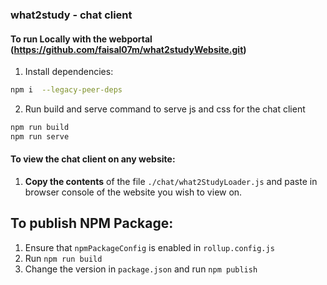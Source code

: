### what2study - chat client

#### To run Locally with the webportal (https://github.com/faisal07m/what2studyWebsite.git)
1. Install dependencies:

```bash
npm i  --legacy-peer-deps
```

2. Run build and serve command to serve js and css for the chat client
```bash
npm run build
npm run serve
``` 

#### To view the chat client on any website:

1. **Copy the contents** of the file `./chat/what2StudyLoader.js` and paste in browser console of the website you wish to view on.

## To publish NPM Package:

1. Ensure that `npmPackageConfig` is enabled in `rollup.config.js`
1. Run `npm run build`
1. Change the version in `package.json` and run `npm publish`
